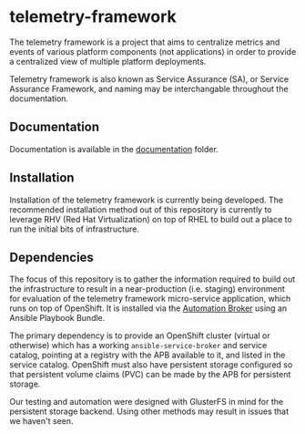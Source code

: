 # telemetry-framework

The telemetry framework is a project that aims to centralize metrics and events
of various platform components (not applications) in order to provide a
centralized view of multiple platform deployments.

Telemetry framework is also known as Service Assurance (SA), or Service
Assurance Framework, and naming may be interchangable throughout the
documentation.

## Documentation

Documentation is available in the [documentation](docs/README.md) folder.

## Installation

Installation of the telemetry framework is currently being developed. The
recommended installation method out of this repository is currently to leverage
RHV (Red Hat Virtualization) on top of RHEL to build out a place to run the
initial bits of infrastructure.

## Dependencies

The focus of this repository is to gather the information required to build out
the infrastructure to result in a near-production (i.e. staging) environment
for evaluation of the telemetry framework micro-service application, which runs
on top of OpenShift. It is installed via the [Automation
Broker](https://automationbroker.io) using an Ansible Playbook Bundle.

The primary dependency is to provide an OpenShift cluster (virtual or
otherwise) which has a working `ansible-service-broker` and service catalog,
pointing at a registry with the APB available to it, and listed in the service
catalog. OpenShift must also have persistent storage configured so that
persistent volume claims (PVC) can be made by the APB for persistent storage.

Our testing and automation were designed with GlusterFS in mind for the
persistent storage backend. Using other methods may result in issues that we
haven't seen.
